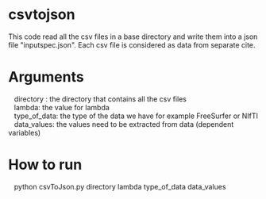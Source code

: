 # csvtojson

This code read all the csv files in a base directory and write them into a json file "inputspec.json". Each csv file is considered as data from separate cite. 
# Arguments
 &nbsp;&nbsp; directory : the directory that contains all the csv files \
 &nbsp;&nbsp; lambda: the value for lambda \
 &nbsp;&nbsp; type_of_data: the type of the data we have for example FreeSurfer or NIfTI \
 &nbsp;&nbsp; data_values: the values need to be extracted from data (dependent variables)
# How to run
 &nbsp;&nbsp; python csvToJson.py directory lambda type_of_data data_values 
 
